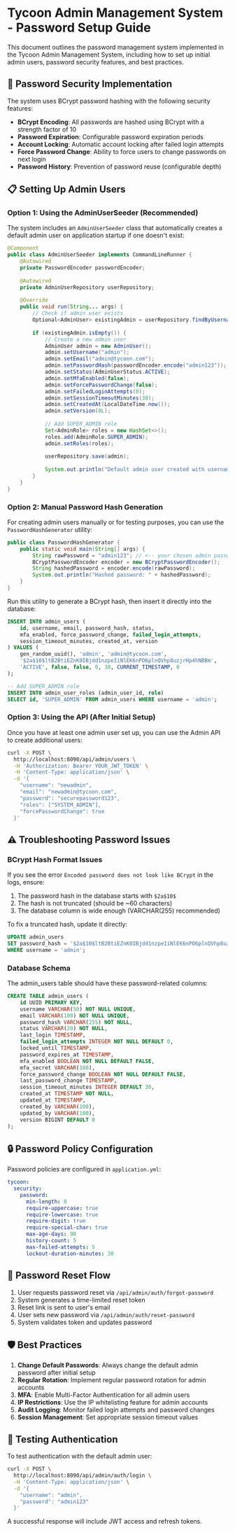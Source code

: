 # Tycoon Admin Management System - Password Setup Guide

This document outlines the password management system implemented in the Tycoon Admin Management System, including how to set up initial admin users, password security features, and best practices.

## 🔐 Password Security Implementation

The system uses BCrypt password hashing with the following security features:

- **BCrypt Encoding**: All passwords are hashed using BCrypt with a strength factor of 10
- **Password Expiration**: Configurable password expiration periods
- **Account Locking**: Automatic account locking after failed login attempts
- **Force Password Change**: Ability to force users to change passwords on next login
- **Password History**: Prevention of password reuse (configurable depth)

## 📋 Setting Up Admin Users

### Option 1: Using the AdminUserSeeder (Recommended)

The system includes an `AdminUserSeeder` class that automatically creates a default admin user on application startup if one doesn't exist:

```java
@Component
public class AdminUserSeeder implements CommandLineRunner {
    @Autowired
    private PasswordEncoder passwordEncoder;
    
    @Autowired
    private AdminUserRepository userRepository;
    
    @Override
    public void run(String... args) {
        // Check if admin user exists
        Optional<AdminUser> existingAdmin = userRepository.findByUsername("admin");
        
        if (existingAdmin.isEmpty()) {
            // Create a new admin user
            AdminUser admin = new AdminUser();
            admin.setUsername("admin");
            admin.setEmail("admin@tycoon.com");
            admin.setPasswordHash(passwordEncoder.encode("admin123"));
            admin.setStatus(AdminUserStatus.ACTIVE);
            admin.setMfaEnabled(false);
            admin.setForcePasswordChange(false);
            admin.setFailedLoginAttempts(0);
            admin.setSessionTimeoutMinutes(30);
            admin.setCreatedAt(LocalDateTime.now());
            admin.setVersion(0L);
            
            // Add SUPER_ADMIN role
            Set<AdminRole> roles = new HashSet<>();
            roles.add(AdminRole.SUPER_ADMIN);
            admin.setRoles(roles);
            
            userRepository.save(admin);
            
            System.out.println("Default admin user created with username: admin and password: admin123");
        }
    }
}
```

### Option 2: Manual Password Hash Generation

For creating admin users manually or for testing purposes, you can use the `PasswordHashGenerator` utility:

```java
public class PasswordHashGenerator {
    public static void main(String[] args) {
        String rawPassword = "admin123"; // <-- your chosen admin password
        BCryptPasswordEncoder encoder = new BCryptPasswordEncoder();
        String hashedPassword = encoder.encode(rawPassword);
        System.out.println("Hashed password: " + hashedPassword);
    }
}
```

Run this utility to generate a BCrypt hash, then insert it directly into the database:

```sql
INSERT INTO admin_users (
    id, username, email, password_hash, status, 
    mfa_enabled, force_password_change, failed_login_attempts, 
    session_timeout_minutes, created_at, version
) VALUES (
    gen_random_uuid(), 'admin', 'admin@tycoon.com', 
    '$2a$10$ltB2BtiEZnK0IBjdd1nzpeIiNlEK6nPO6plnQVhp8uzjrHp4hNBBm', 
    'ACTIVE', false, false, 0, 30, CURRENT_TIMESTAMP, 0
);

-- Add SUPER_ADMIN role
INSERT INTO admin_user_roles (admin_user_id, role)
SELECT id, 'SUPER_ADMIN' FROM admin_users WHERE username = 'admin';
```

### Option 3: Using the API (After Initial Setup)

Once you have at least one admin user set up, you can use the Admin API to create additional users:

```bash
curl -X POST \
  http://localhost:8090/api/admin/users \
  -H 'Authorization: Bearer YOUR_JWT_TOKEN' \
  -H 'Content-Type: application/json' \
  -d '{
    "username": "newadmin",
    "email": "newadmin@tycoon.com",
    "password": "securepassword123",
    "roles": ["SYSTEM_ADMIN"],
    "forcePasswordChange": true
  }'
```

## ⚠️ Troubleshooting Password Issues

### BCrypt Hash Format Issues

If you see the error `Encoded password does not look like BCrypt` in the logs, ensure:

1. The password hash in the database starts with `$2a$10$`
2. The hash is not truncated (should be ~60 characters)
3. The database column is wide enough (VARCHAR(255) recommended)

To fix a truncated hash, update it directly:

```sql
UPDATE admin_users 
SET password_hash = '$2a$10$ltB2BtiEZnK0IBjdd1nzpeIiNlEK6nPO6plnQVhp8uzjrHp4hNBBm' 
WHERE username = 'admin';
```

### Database Schema

The admin_users table should have these password-related columns:

```sql
CREATE TABLE admin_users (
    id UUID PRIMARY KEY,
    username VARCHAR(50) NOT NULL UNIQUE,
    email VARCHAR(100) NOT NULL UNIQUE,
    password_hash VARCHAR(255) NOT NULL,
    status VARCHAR(20) NOT NULL,
    last_login TIMESTAMP,
    failed_login_attempts INTEGER NOT NULL DEFAULT 0,
    locked_until TIMESTAMP,
    password_expires_at TIMESTAMP,
    mfa_enabled BOOLEAN NOT NULL DEFAULT FALSE,
    mfa_secret VARCHAR(100),
    force_password_change BOOLEAN NOT NULL DEFAULT FALSE,
    last_password_change TIMESTAMP,
    session_timeout_minutes INTEGER DEFAULT 30,
    created_at TIMESTAMP NOT NULL,
    updated_at TIMESTAMP,
    created_by VARCHAR(100),
    updated_by VARCHAR(100),
    version BIGINT DEFAULT 0
);
```

## 🔒 Password Policy Configuration

Password policies are configured in `application.yml`:

```yaml
tycoon:
  security:
    password:
      min-length: 8
      require-uppercase: true
      require-lowercase: true
      require-digit: true
      require-special-char: true
      max-age-days: 90
      history-count: 5
      max-failed-attempts: 5
      lockout-duration-minutes: 30
```

## 🔄 Password Reset Flow

1. User requests password reset via `/api/admin/auth/forgot-password`
2. System generates a time-limited reset token
3. Reset link is sent to user's email
4. User sets new password via `/api/admin/auth/reset-password`
5. System validates token and updates password

## 🛡️ Best Practices

1. **Change Default Passwords**: Always change the default admin password after initial setup
2. **Regular Rotation**: Implement regular password rotation for admin accounts
3. **MFA**: Enable Multi-Factor Authentication for all admin users
4. **IP Restrictions**: Use the IP whitelisting feature for admin accounts
5. **Audit Logging**: Monitor failed login attempts and password changes
6. **Session Management**: Set appropriate session timeout values

## 📝 Testing Authentication

To test authentication with the default admin user:

```bash
curl -X POST \
  http://localhost:8090/api/admin/auth/login \
  -H 'Content-Type: application/json' \
  -d '{
    "username": "admin",
    "password": "admin123"
  }'
```

A successful response will include JWT access and refresh tokens.
